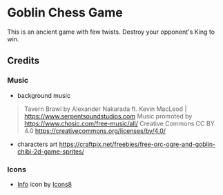 # Goblin Chess Game

This is an ancient game with few twists. Destroy your opponent's King to win.

## Credits

### Music
- background music
> Tavern Brawl by Alexander Nakarada ft. Kevin MacLeod | https://www.serpentsoundstudios.com
Music promoted by https://www.chosic.com/free-music/all/
Creative Commons CC BY 4.0
https://creativecommons.org/licenses/by/4.0/
- characters art https://craftpix.net/freebies/free-orc-ogre-and-goblin-chibi-2d-game-sprites/

### Icons
- [Info](https://icons8.com/icon/P7N90lIvNYPd/info) icon by [Icons8](https://icons8.com/)
